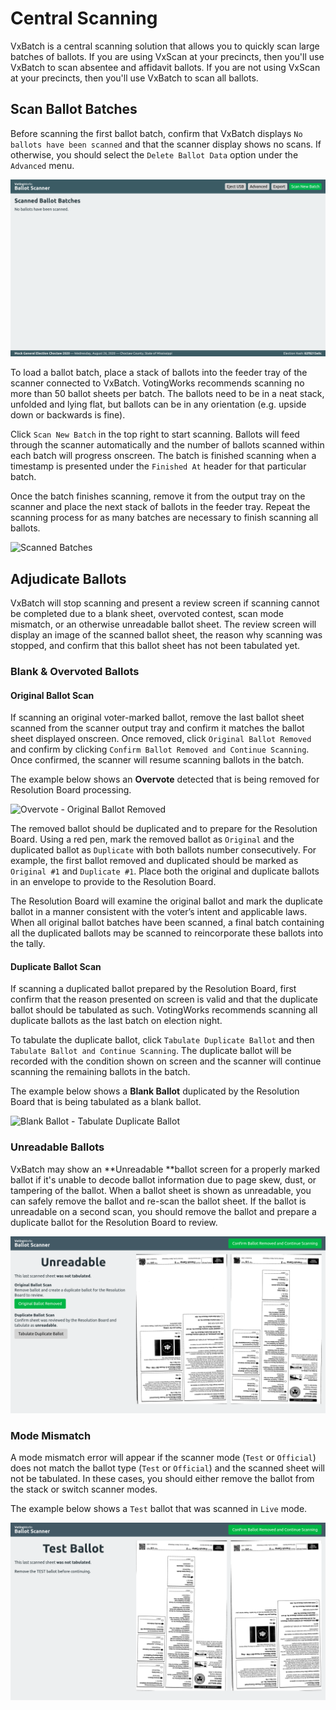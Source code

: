 # Central Scanning

VxBatch is a central scanning solution that allows you to quickly scan large batches of ballots. If you are using VxScan at your precincts, then you'll use VxBatch to scan absentee and affidavit ballots. If you are not using VxScan at your precincts, then you'll use VxBatch to scan all ballots.

## Scan Ballot Batches

Before scanning the first ballot batch, confirm that VxBatch displays `No ballots have been scanned` and that the scanner display shows no scans. If otherwise, you should select the `Delete Ballot Data` option under the `Advanced` menu.

![Configured VxBatch](<../.gitbook/assets/Screenshot from 2020-09-09 14-40-48 (1).png>)

To load a ballot batch, place a stack of ballots into the feeder tray of the scanner connected to VxBatch. VotingWorks recommends scanning no more than 50 ballot sheets per batch. The ballots need to be in a neat stack, unfolded and lying flat, but ballots can be in any orientation (e.g. upside down or backwards is fine).

Click `Scan New Batch` in the top right to start scanning. Ballots will feed through the scanner automatically and the number of ballots scanned within each batch will progress onscreen. The batch is finished scanning when a timestamp is presented under the `Finished At` header for that particular batch.

Once the batch finishes scanning, remove it from the output tray on the scanner and place the next stack of ballots in the feeder tray. Repeat the scanning process for as many batches are necessary to finish scanning all ballots.

![Scanned Batches](<../.gitbook/assets/scanned\_test\_deck\_batches (1).png>)

## Adjudicate Ballots

VxBatch will stop scanning and present a review screen if scanning cannot be completed due to a blank sheet, overvoted contest, scan mode mismatch, or an otherwise unreadable ballot sheet. The review screen will display an image of the scanned ballot sheet, the reason why scanning was stopped, and confirm that this ballot sheet has not been tabulated yet.

### Blank & Overvoted Ballots

#### Original Ballot Scan

If scanning an original voter-marked ballot, remove the last ballot sheet scanned from the scanner output tray and confirm it matches the ballot sheet displayed onscreen. Once removed, click `Original Ballot Removed` and confirm by clicking `Confirm Ballot Removed and Continue Scanning`. Once confirmed, the scanner will resume scanning ballots in the batch.&#x20;

The example below shows an **Overvote** detected that is being removed for Resolution Board processing.

![Overvote - Original Ballot Removed](../.gitbook/assets/overvote\_original.png)

The removed ballot should be duplicated and to prepare for the Resolution Board. Using a red pen, mark the removed ballot as `Original` and the duplicated ballot as `Duplicate` with both ballots number consecutively. For example, the first ballot removed and duplicated should be marked as `Original #1` and `Duplicate #1`. Place both the original and duplicate ballots in an envelope to provide to the Resolution Board.

The Resolution Board will examine the original ballot and mark the duplicate ballot in a manner consistent with the voter’s intent and applicable laws. When all original ballot batches have been scanned, a final batch containing all the duplicated ballots may be scanned to reincorporate these ballots into the tally.

#### Duplicate Ballot Scan

If scanning a duplicated ballot prepared by the Resolution Board, first confirm that the reason presented on screen is valid and that the duplicate ballot should be tabulated as such. VotingWorks recommends scanning all duplicate ballots as the last batch on election night.

To tabulate the duplicate ballot, click `Tabulate Duplicate Ballot` and then `Tabulate Ballot and Continue Scanning`. The duplicate ballot will be recorded with the condition shown on screen and the scanner will continue scanning the remaining ballots in the batch.

The example below shows a **Blank Ballot** duplicated by the Resolution Board that is being tabulated as a blank ballot.

![Blank Ballot - Tabulate Duplicate Ballot](../.gitbook/assets/blank\_tabulate.png)

### Unreadable Ballots

VxBatch may show an **Unreadable **ballot screen for a properly marked ballot if it's unable to decode ballot information due to page skew, dust, or tampering of the ballot. When a ballot sheet is shown as unreadable, you can safely remove the ballot and re-scan the ballot sheet. If the ballot is unreadable on a second scan, you should remove the ballot and prepare a duplicate ballot for the Resolution Board to review.

![Unreadable Ballot](../.gitbook/assets/unreadable.png)

### Mode Mismatch

A mode mismatch error will appear if the scanner mode (`Test` or `Official`) does not match the ballot type (`Test` or `Official`) and the scanned sheet will not be tabulated. In these cases, you should either remove the ballot from the stack or switch scanner modes.

The example below shows a `Test` ballot that was scanned in `Live` mode.

![](../.gitbook/assets/modemismatch.png)

